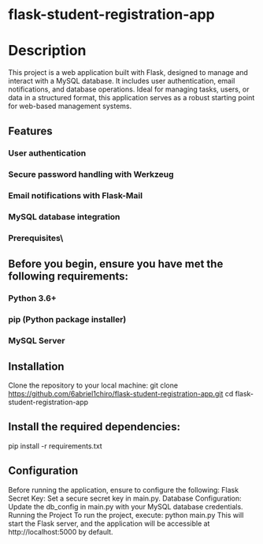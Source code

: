 # flask-student-registration-app

# Description

This project is a web application built with Flask, designed to manage and interact with a MySQL database. It includes user authentication, email notifications, and database operations. Ideal for managing tasks, users, or data in a structured format, this application serves as a robust starting point for web-based management systems.

## Features

### User authentication

### Secure password handling with Werkzeug

### Email notifications with Flask-Mail

### MySQL database integration

### Prerequisites\

## Before you begin, ensure you have met the following requirements:

### Python 3.6+

### pip (Python package installer)

### MySQL Server

## Installation

Clone the repository to your local machine:
git clone https://github.com/6abriel1chiro/flask-student-registration-app.git
cd flask-student-registration-app

## Install the required dependencies:

pip install -r requirements.txt

## Configuration

Before running the application, ensure to configure the following:
Flask Secret Key: Set a secure secret key in main.py.
Database Configuration: Update the db_config in main.py with your MySQL database credentials.
Running the Project
To run the project, execute:
python main.py
This will start the Flask server, and the application will be accessible at http://localhost:5000 by default.
